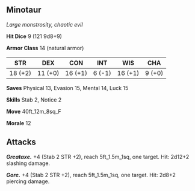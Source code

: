 ## Minotaur

*Large monstrosity, chaotic evil*

**Hit Dice** 9 (121 9d8+9)

**Armor Class** 14 (natural armor)

| STR     | DEX     | CON     | INT     | WIS     | CHA     |
|---------|---------|---------|---------|---------|---------|
| 18 (+2) | 11 (+0) | 16 (+1) |  6 (-1) | 16 (+1) |  9 (+0) |

**Saves** Physical 13, Evasion 15, Mental 14, Luck 15

**Skills** Stab 2, Notice 2

**Move** 40ft_12m_8sq_F

**Morale** 12

## Attacks

***Greataxe.*** +4 (Stab 2 STR +2), reach 5ft_1.5m_1sq, one target. Hit: 2d12+2 slashing damage.

***Gore.*** +4 (Stab 2 STR +2), reach 5ft_1.5m_1sq, one target. Hit: 2d8+2 piercing damage.

